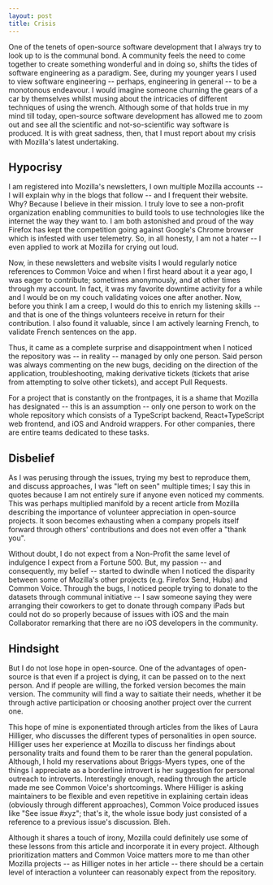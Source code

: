 ```yaml
---
layout: post
title: Crisis
---
```

One of the tenets of open-source software development that I always try to look up to is the communal bond. A community feels the need to come together to create something wonderful and in doing so, shifts the tides of software engineering as a paradigm. See, during my younger years I used to view software engineering -- perhaps, engineering in general -- to be a monotonous endeavour. I would imagine someone churning the gears of a car by themselves whilst musing about the intricacies of different techniques of using the wrench. Although some of that holds true in my mind till today, open-source software development has allowed me to zoom out and see all the scientific and not-so-scientific way software is produced. It is with great sadness, then, that I must report about my crisis with Mozilla's latest undertaking. 

## Hypocrisy
I am registered into Mozilla's newsletters, I own multiple Mozilla accounts -- I will explain why in the blogs that follow -- and I frequent their website. Why? Because I believe in their mission. I truly love to see a non-profit organization enabling communities to build tools to use technologies like the internet the way they want to. I am both astonished and proud of the way Firefox has kept the competition going against Google's Chrome browser which is infested with user telemetry. So, in all honesty, I am not a hater -- I even applied to work at Mozilla for crying out loud.

Now, in these newsletters and website visits I would regularly notice references to Common Voice and when I first heard about it a year ago, I was eager to contribute; sometimes anonymously, and at other times through my account. In fact, it was my favorite downtime activity for a while and I would be on my couch validating voices one after another. Now, before you think I am a creep, I would do this to enrich my listening skills -- and that is one of the things volunteers receive in return for their contribution. I also found it valuable, since I am actively learning French, to validate French sentences on the app. 

Thus, it came as a complete surprise and disappointment when I noticed the repository was -- in reality -- managed by only one person. Said person was always commenting on the new bugs, deciding on the direction of the application, troubleshooting, making derivative tickets (tickets that arise from attempting to solve other tickets), and accept Pull Requests.

For a project that is constantly on the frontpages, it is a shame that Mozilla has designated -- this is an assumption -- only one person to work on the whole repository which consists of a TypeScript backend, React+TypeScript web frontend, and iOS and Android wrappers. For other companies, there are entire teams dedicated to these tasks.

## Disbelief
As I was perusing through the issues, trying my best to reproduce them, and discuss approaches, I was "left on seen" multiple times; I say this in quotes because I am not entirely sure if anyone even noticed my comments. This was perhaps multiplied manifold by a recent article from Mozilla describing the importance of volunteer appreciation in open-source projects. It soon becomes exhausting when a company propels itself forward through others' contributions and does not even offer a "thank you". 

Without doubt, I do not expect from a Non-Profit the same level of indulgence I expect from a Fortune 500. But, my passion -- and consequently, my belief -- started to dwindle when I noticed the disparity between some of Mozilla's other projects (e.g. Firefox Send, Hubs) and Common Voice. Through the bugs, I noticed people trying to donate to the datasets through communal initiative -- I saw someone saying they were arranging their coworkers to get to donate through company iPads but could not do so properly because of issues with iOS and the main Collaborator remarking that there are no iOS developers in the community. 

## Hindsight
But I do not lose hope in open-source. One of the advantages of open-source is that even if a project is dying, it can be passed on to the next person. And if people are willing, the forked version becomes the main version. The community will find a way to saitiate their needs, whether it be through active participation or choosing another project over the current one. 

This hope of mine is exponentiated through articles from the likes of Laura Hilliger, who discusses the different types of personalities in open source. Hilliger uses her experience at Mozilla to discuss her findings about personality traits and found them to be rarer than the general population.
Although, I hold my reservations about Briggs-Myers types, one of the things I appreciate as a borderline introvert is her suggestion for personal outreach to introverts. Interestingly enough, reading through the article made me see Common Voice's shortcomings. Where Hilliger is asking maintainers to be flexible and even repetitive in explaining certain ideas (obviously through different approaches), Common Voice produced issues like "See issue #xyz"; that's it, the whole issue body just consisted of a reference to a previous issue's discussion. Bleh.

Although it shares a touch of irony, Mozilla could definitely use some of these lessons from this article and incorporate it in every project. Although prioritization matters and Common Voice matters more to me than other Mozilla projects -- as Hilliger notes in her article -- there should be a certain level of interaction a volunteer can reasonably expect from the repository.